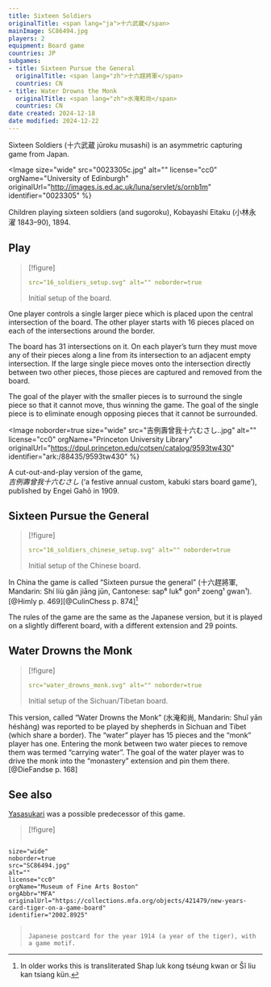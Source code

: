 ```yaml
---
title: Sixteen Soldiers
originalTitle: <span lang="ja">十六武蔵</span>
mainImage: SC86494.jpg
players: 2
equipment: Board game
countries: JP
subgames:
- title: Sixteen Pursue the General
  originalTitle: <span lang="zh">十六趕將軍</span>
  countries: CN
- title: Water Drowns the Monk
  originalTitle: <span lang="zh">水淹和尚</span>
  countries: CN
date created: 2024-12-18
date modified: 2024-12-22
---
```


<p class="lead">
Sixteen Soldiers (<span lang="ja">十六武蔵</span> <Pronounce lang="ja-Latn"  pronouncer="mezashi" file="pronunciation_ja_十六武蔵.mp3">jūroku musashi</Pronounce>) is an asymmetric capturing game from Japan.
</p>

<Image 
    size="wide"
    src="0023305c.jpg"
    alt=""
    license="cc0"
    orgName="University of Edinburgh"
    originalUrl="http://images.is.ed.ac.uk/luna/servlet/s/ornb1m"
    identifier="0023305"
    %}

Children playing sixteen soldiers (and <span lang="ja-Latn">sugoroku</span>), <span lang="ja-Latn"
class="noun">Kobayashi Eitaku</span> (<span lang="ja">小林永濯</span> 1843–90), 1894.

</Image>

## Play

> [!figure]
>
> ```yaml
> src="16_soldiers_setup.svg" alt="" noborder=true 
> ```
>
> Initial setup of the board.


One player controls a single larger piece which is placed upon the central
intersection of the board. The other player starts with 16 pieces placed on each
 of the intersections around the border.

The board has 31 intersections on it. On each player’s turn they must move any
of their pieces along a line from its intersection to an adjacent empty
intersection. If the large single piece moves onto the intersection directly
between two other pieces, those pieces are captured and removed from the board.

The goal of the player with the smaller pieces is to surround the single piece
so that it cannot move, thus winning the game. The goal of the single piece is
to eliminate enough opposing pieces that it cannot be surrounded.

<Image 
    noborder=true
    size="wide"
    src="吉例壽曾我十六むさし..jpg"
    alt=""
    license="cc0"
    orgName="Princeton University Library"
    originalUrl="https://dpul.princeton.edu/cotsen/catalog/9593tw430"
    identifier="ark:/88435/9593tw430"
    %}

A cut-out-and-play version of the game,<br/>
<cite lang="ja">吉例壽曾我十六むさし</cite> (‘a festive annual custom, kabuki
stars board game’), published by <span lang="ja-Latn" class="noun">Engei
Gahō</span> in 1909.

</Image>

## Sixteen Pursue the General

> [!figure]
>
> ```yaml
> src="16_soldiers_chinese_setup.svg" alt="" noborder=true 
> ```
>
> Initial setup of the Chinese board.


In China the game is called “Sixteen pursue the general” (<span lang="zh" class="aka">十六趕將軍</span>, Mandarin: <Pronounce lang="cmn-Latn-pinyin"  class="aka" file="pronunciation_zh_十六趕將軍.mp3" pronouncer="j10oyc24e">Shí liù gǎn jiāng jūn</Pronounce>, Cantonese: <span lang="yue-Latn-jyutping" class="aka">sap⁶ luk⁶ gon² zoeng¹ gwan¹</span>).[@Himly p.  469][@CulinChess p. 874][^fn0]

[^fn0]: In older works this is transliterated <span lang="yue-Latn" class="aka">Shap luk kong tséung kwan</span> or <span lang="cmn-Latn" class="aka">Šĭ liu kan tsiang kün</span>.

The rules of the game are the same as the Japanese version, but it is played on
a slightly different board, with a different extension and 29 points.

## Water Drowns the Monk

> [!figure]
>
> ```yaml
> src="water_drowns_monk.svg" alt="" noborder=true 
> ```
>
> Initial setup of the Sichuan/Tibetan board.


This version, called “Water Drowns the Monk” (<span lang="zh" class="aka">水淹和尚</span>, Mandarin: <span lang="cmn-Latn-pinyin" class="aka">Shuǐ yān héshàng</span>) was reported to be played by shepherds in Sichuan and Tibet (which share a border). The “water” player has 15 pieces and the “monk” player has one. Entering the monk between two water pieces to remove them was termed “carrying water”. The goal of the water player was to drive the monk into the “monastery” extension and pin them there.[@DieFandse p. 168]

## See also

[Yasasukari](games/yasasukari/yasasukari.md) was a possible predecessor of this game.

> [!figure]
>
> ```yaml
> 
    size="wide"
    noborder=true
    src="SC86494.jpg"
    alt=""
    license="cc0"
    orgName="Museum of Fine Arts Boston"
    orgAbbr="MFA"
    originalUrl="https://collections.mfa.org/objects/421479/new-years-card-tiger-on-a-game-board"
    identifier="2002.8925"
> ```
>
> Japanese postcard for the year 1914 (a year of the tiger), with a game motif.
